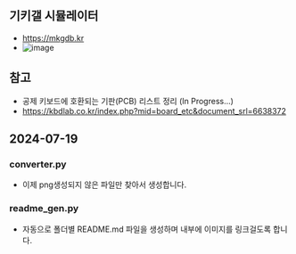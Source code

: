 ## 기키갤 시뮬레이터
- https://mkgdb.kr
- ![image](https://github.com/user-attachments/assets/2a3f08b6-8841-463a-88ba-cbe37a2099b0)

## 참고
- 공제 키보드에 호환되는 기판(PCB) 리스트 정리 (In Progress...)
- https://kbdlab.co.kr/index.php?mid=board_etc&document_srl=6638372


## 2024-07-19
### converter.py
 - 이제 png생성되지 않은 파일만 찾아서 생성합니다. 
### readme_gen.py
 - 자동으로 폴더별 README.md 파일을 생성하며 내부에 이미지를 링크걸도록 합니다.
